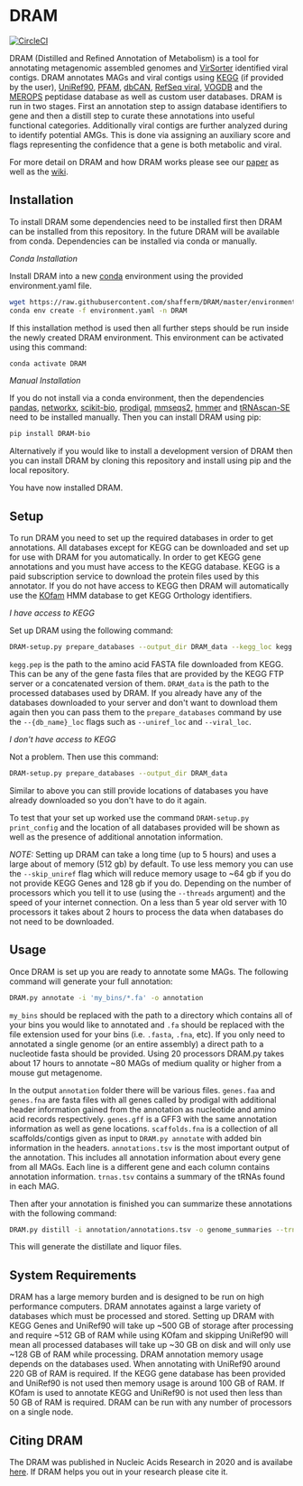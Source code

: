 # DRAM
[![CircleCI](https://circleci.com/gh/WrightonLabCSU/DRAM/tree/master.svg?style=svg)](https://circleci.com/gh/WrightonLabCSU/DRAM/tree/master)

DRAM (Distilled and Refined Annotation of Metabolism) is a tool for annotating metagenomic assembled genomes and [VirSorter](https://github.com/simroux/VirSorter) identified viral contigs. DRAM annotates MAGs and viral contigs using [KEGG](https://www.kegg.jp/) (if provided by the user), [UniRef90](https://www.uniprot.org/), [PFAM](https://pfam.xfam.org/), [dbCAN](http://bcb.unl.edu/dbCAN2/), [RefSeq viral](https://www.ncbi.nlm.nih.gov/genome/viruses/), [VOGDB](http://vogdb.org/) and the [MEROPS](https://www.ebi.ac.uk/merops/) peptidase database as well as custom user databases. DRAM is run in two stages. First an annotation step to assign database identifiers to gene and then a distill step to curate these annotations into useful functional categories. Additionally viral contigs are further analyzed during to identify potential AMGs. This is done via assigning an auxiliary score and flags representing the confidence that a gene is both metabolic and viral.

For more detail on DRAM and how DRAM works please see our [paper](https://academic.oup.com/nar/article/48/16/8883/5884738) as well as the [wiki](https://github.com/shafferm/DRAM/wiki).

## Installation
To install DRAM some dependencies need to be installed first then DRAM can be installed from this repository. In the future DRAM will be available from conda. Dependencies can be installed via conda or manually.
    
_Conda Installation_

Install DRAM into a new [conda](https://docs.conda.io/en/latest/) environment using the provided 
environment.yaml file.
```bash
wget https://raw.githubusercontent.com/shafferm/DRAM/master/environment.yaml
conda env create -f environment.yaml -n DRAM
```
If this installation method is used then all further steps should be run inside the newly created DRAM environment. This environment can be activated using this command:
```bash
conda activate DRAM
```

_Manual Installation_

If you do not install via a conda environment, then the dependencies [pandas](https://pandas.pydata.org/), [networkx](https://networkx.github.io/), [scikit-bio](http://scikit-bio.org/), [prodigal](https://github.com/hyattpd/Prodigal), [mmseqs2](https://github.com/soedinglab/mmseqs2), [hmmer](http://hmmer.org/) and [tRNAscan-SE](http://lowelab.ucsc.edu/tRNAscan-SE/) need to be installed manually. Then you can install DRAM using pip:
```bash
pip install DRAM-bio
```
Alternatively if you would like to install a development version of DRAM then you can install DRAM by cloning this repository and install using pip and the local repository.

You have now installed DRAM.

## Setup

To run DRAM you need to set up the required databases in order to get annotations. All databases except for KEGG can be downloaded and set up for use with DRAM for you automatically. In order to get KEGG gene annotations and you must have access to the KEGG database. KEGG is a paid subscription service to download the protein files used by this annotator. If you do not have access to KEGG then DRAM will automatically use the [KOfam](https://www.genome.jp/tools/kofamkoala/) HMM database to get KEGG Orthology identifiers.

_I have access to KEGG_

Set up DRAM using the following command:

```bash
DRAM-setup.py prepare_databases --output_dir DRAM_data --kegg_loc kegg.pep
```

`kegg.pep` is the path to the amino acid FASTA file downloaded from KEGG. This can be any of the gene fasta files that are provided by the KEGG FTP server or a concatenated version of them. `DRAM_data` is the path  to the processed databases used by DRAM. If you already have any of the databases downloaded to your server and don't want to download them again then you can pass them to the `prepare_databases` command by use the `--{db_name}_loc` flags such as `--uniref_loc` and `--viral_loc`.

_I don't have access to KEGG_

Not a problem. Then use this command:

```bash
DRAM-setup.py prepare_databases --output_dir DRAM_data
```

Similar to above you can still provide locations of databases you have already downloaded so you don't have to do it
again.

To test that your set up worked use the command `DRAM-setup.py print_config` and the location of all databases provided 
will be shown as well as the presence of additional annotation information.

*NOTE:* Setting up DRAM can take a long time (up to 5 hours) and uses a large about of memory (512 gb) by default. To
use less memory you can use the `--skip_uniref` flag which will reduce memory usage to ~64 gb if you do not provide KEGG
 Genes and 128 gb if you do. Depending on the number of processors which you tell  it to use (using the `--threads` 
argument) and the speed of your internet connection. On a less than 5 year old server with 10 processors it takes about
 2 hours to process the data when databases do not need to be downloaded.

## Usage

Once DRAM is set up you are ready to annotate some MAGs. The following command will generate your full annotation: 

```bash
DRAM.py annotate -i 'my_bins/*.fa' -o annotation
```

`my_bins` should be replaced with the path to a directory which contains all of your bins you would like to annotated and `.fa` should be replaced with the file extension used for your bins (i.e. `.fasta`, `.fna`, etc). If you only need to annotated a single genome (or an entire assembly) a direct path to a nucleotide fasta should be provided. Using 20 processors DRAM.py takes about 17 hours to annotate ~80 MAGs of medium quality or higher from a mouse gut metagenome.

In the output `annotation` folder there will be various files. `genes.faa` and `genes.fna` are fasta files with all genes called by prodigal with additional header information gained from the annotation as nucleotide and amino acid records respectively. `genes.gff` is a GFF3 with the same annotation information as well as gene locations. `scaffolds.fna` is a collection of all scaffolds/contigs given as input to `DRAM.py annotate` with added bin information in the headers. `annotations.tsv` is the most important output of the annotation. This includes all annotation information about every gene from all MAGs. Each line is a different gene and each column contains annotation information. `trnas.tsv` contains a summary of the tRNAs found in each MAG.

Then after your annotation is finished you can summarize these annotations with the following command:

```bash
DRAM.py distill -i annotation/annotations.tsv -o genome_summaries --trna_path annotation/trnas.tsv --rrna_path annotation/rrnas.tsv
```
This will generate the distillate and liquor files.

## System Requirements
DRAM has a large memory burden and is designed to be run on high performance computers. DRAM annotates against a large 
variety of databases which must be processed and stored. Setting up DRAM with KEGG Genes and UniRef90 will take up ~500 
GB of storage after processing and require ~512 GB of RAM while using KOfam and skipping UniRef90 will mean all 
processed databases will take up ~30 GB on disk and will only use ~128 GB of RAM while processing. DRAM annotation 
memory usage depends on the databases used. When annotating with UniRef90 around 220 GB of RAM is required. If the KEGG 
gene database has been provided and UniRef90 is not used then memory usage is around 100 GB of RAM. If KOfam is used to 
annotate KEGG and UniRef90 is not used then less than 50 GB of RAM is required. DRAM can be run with any number of 
processors on a single node.

## Citing DRAM
The DRAM was published in Nucleic Acids Research in 2020 and is availabe [here](https://academic.oup.com/nar/article/48/16/8883/5884738). If 
DRAM helps you out in your research please cite it.
